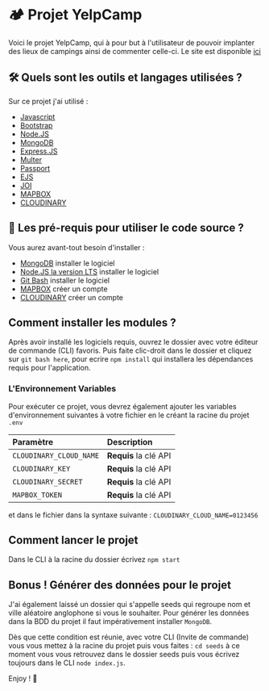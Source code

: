 # 🏕 Projet YelpCamp

Voici le projet YelpCamp, qui à pour but à l'utilisateur de pouvoir implanter des lieux de campings ainsi de commenter celle-ci.
Le site est disponible [ici](https://guarded-wildwood-12191.herokuapp.com/)

## 🛠 Quels sont les outils et langages utilisées ?

Sur ce projet j'ai utilisé :

- [Javascript](https://www.javascript.com/)
- [Bootstrap](https://getbootstrap.com/)
- [Node.JS](https://nodejs.org/en/)
- [MongoDB](https://www.mongodb.com/try/download/community)
- [Express.JS](https://expressjs.com/fr/)
- [Multer](https://github.com/expressjs/multer)
- [Passport](https://www.passportjs.org/)
- [EJS](https://ejs.co/)
- [JOI](https://joi.dev/api/?v=17.6.0)
- [MAPBOX](https://www.mapbox.com/)
- [CLOUDINARY](https://cloudinary.com/)

## 🤔 Les pré-requis pour utiliser le code source ?

Vous aurez avant-tout besoin d'installer :

- [MongoDB](https://www.mongodb.com/try/download/community) installer le logiciel
- [Node.JS la version LTS](https://nodejs.org/en/download/) installer le logiciel
- [Git Bash](https://git-scm.com/downloads) installer le logiciel
- [MAPBOX](https://www.mapbox.com/) créer un compte
- [CLOUDINARY](https://cloudinary.com/) créer un compte

## Comment installer les modules ?

Après avoir installé les logiciels requis, ouvrez le dossier avec votre éditeur de commande (CLI) favoris.
Puis faite clic-droit dans le dossier et cliquez sur `git bash here`, pour ecrire `npm install` qui installera les dépendances requis pour l'application.

### L'Environnement Variables

Pour exécuter ce projet, vous devrez également ajouter les variables d'environnement suivantes à votre fichier en le créant la racine du projet `.env`

| Paramètre | Description                |
| :-------- | :------------------------- |
| `CLOUDINARY_CLOUD_NAME` | **Requis** la clé API |
| `CLOUDINARY_KEY` | **Requis** la clé API |
| `CLOUDINARY_SECRET` | **Requis** la clé API |
| `MAPBOX_TOKEN` | **Requis** la clé API |

et dans le fichier dans la syntaxe suivante : ``` CLOUDINARY_CLOUD_NAME=0123456 ```

## Comment lancer le projet

Dans le CLI à la racine du dossier écrivez `npm start`

## Bonus ! Générer des données pour le projet 

J'ai également laissé un dossier qui s'appelle seeds qui regroupe nom et ville aléatoire anglophone si vous le souhaiter.
Pour générer les données dans la BDD du projet il faut impérativement installer `MongoDB`.

Dès que cette condition est réunie, avec votre CLI (Invite de commande) vous vous mettez à la racine du projet puis vous faites : 
`cd seeds` à ce moment vous vous retrouvez dans le dossier seeds puis vous écrivez toujours dans le CLI `node index.js`.



Enjoy ! 🤩
